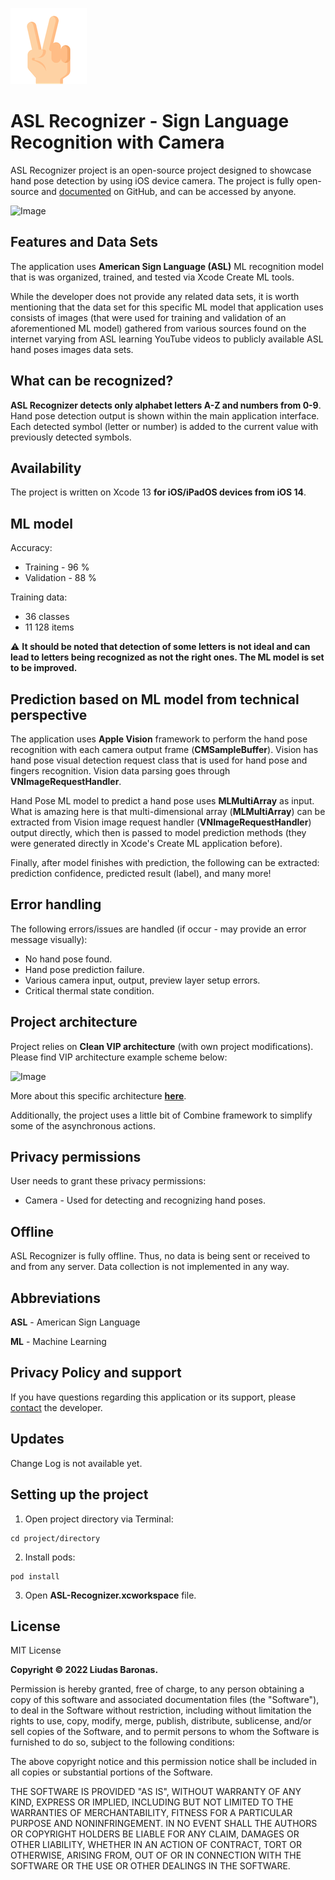 ![Logo](https://github.com/liudasbar/ASL-Recognizer/blob/main/ASL-Recognizer/Resources/ForReadMe/App_Icon_150.png)
# ASL Recognizer - Sign Language Recognition with Camera

ASL Recognizer project is an open-source project designed to showcase hand pose detection by using iOS device camera. The project is fully open-source and [documented](https://github.com/liudasbar/ASL-Recognizer) on GitHub, and can be accessed by anyone.

![Image](https://github.com/liudasbar/ASL-Recognizer/blob/main/ASL-Recognizer/Resources/ForReadMe/ASLRecognizerAppShowcase.png)

## Features and Data Sets

The application uses __American Sign Language (ASL)__ ML recognition model that is was organized, trained, and tested via Xcode Create ML tools.

While the developer does not provide any related data sets, it is worth mentioning that the data set for this specific ML model that application uses consists of images (that were used for training and validation of an aforementioned ML model) gathered from various sources found on the internet varying from ASL learning YouTube videos to publicly available ASL hand poses images data sets.

## What can be recognized?

__ASL Recognizer detects only alphabet letters A-Z and numbers from 0-9__. Hand pose detection output is shown within the main application interface. Each detected symbol (letter or number) is added to the current value with previously detected symbols.

## Availability

The project is written on Xcode 13 __for iOS/iPadOS devices from iOS 14__.

## ML model

Accuracy:
* Training - 96 %
* Validation - 88 %

Training data:
* 36 classes
* 11 128 items

⚠️ __It should be noted that detection of some letters is not ideal and can lead to letters being recognized as not the right ones. The ML model is set to be improved.__

## Prediction based on ML model from technical perspective

The application uses __Apple Vision__ framework to perform the hand pose recognition with each camera output frame (__CMSampleBuffer__). Vision has hand pose visual detection request class that is used for hand pose and fingers recognition. Vision data parsing goes through __VNImageRequestHandler__.

Hand Pose ML model to predict a hand pose uses __MLMultiArray__ as input. What is amazing here is that multi-dimensional array (__MLMultiArray__) can be extracted from Vision image request handler (__VNImageRequestHandler__) output directly, which then is passed to model prediction methods (they were generated directly in Xcode's Create ML application before).

Finally, after model finishes with prediction, the following can be extracted: prediction confidence, predicted result (label), and many more!

## Error handling

The following errors/issues are handled (if occur - may provide an error message visually):
* No hand pose found.
* Hand pose prediction failure.
* Various camera input, output, preview layer setup errors.
* Critical thermal state condition.

## Project architecture

Project relies on __Clean VIP architecture__ (with own project modifications). Please find VIP architecture example scheme below:

![Image](https://user-images.githubusercontent.com/5277297/60242511-716cfc00-98d3-11e9-8e1f-709230093433.png)

More about this specific architecture __[here](https://github.com/bhardwajpankaj/VIP)__.

Additionally, the project uses a little bit of Combine framework to simplify some of the asynchronous actions.

## Privacy permissions

User needs to grant these privacy permissions:
* Camera - Used for detecting and recognizing hand poses.

## Offline

ASL Recognizer is fully offline. Thus, no data is being sent or received to and from any server. Data collection is not implemented in any way.

## Abbreviations

__ASL__ - American Sign Language

__ML__ - Machine Learning

## Privacy Policy and support

If you have questions regarding this application or its support, please [contact](mailto:liudasbar2@gmail.com) the developer.

## Updates

Change Log is not available yet.

## Setting up the project

1. Open project directory via Terminal:
```
cd project/directory
```
2. Install pods:
```
pod install
```
3. Open __ASL-Recognizer.xcworkspace__ file.

## License

MIT License

__Copyright © 2022 Liudas Baronas.__

Permission is hereby granted, free of charge, to any person obtaining a copy
of this software and associated documentation files (the "Software"), to deal
in the Software without restriction, including without limitation the rights
to use, copy, modify, merge, publish, distribute, sublicense, and/or sell
copies of the Software, and to permit persons to whom the Software is
furnished to do so, subject to the following conditions:

The above copyright notice and this permission notice shall be included in all
copies or substantial portions of the Software.

THE SOFTWARE IS PROVIDED "AS IS", WITHOUT WARRANTY OF ANY KIND, EXPRESS OR
IMPLIED, INCLUDING BUT NOT LIMITED TO THE WARRANTIES OF MERCHANTABILITY,
FITNESS FOR A PARTICULAR PURPOSE AND NONINFRINGEMENT. IN NO EVENT SHALL THE
AUTHORS OR COPYRIGHT HOLDERS BE LIABLE FOR ANY CLAIM, DAMAGES OR OTHER
LIABILITY, WHETHER IN AN ACTION OF CONTRACT, TORT OR OTHERWISE, ARISING FROM,
OUT OF OR IN CONNECTION WITH THE SOFTWARE OR THE USE OR OTHER DEALINGS IN THE
SOFTWARE.
